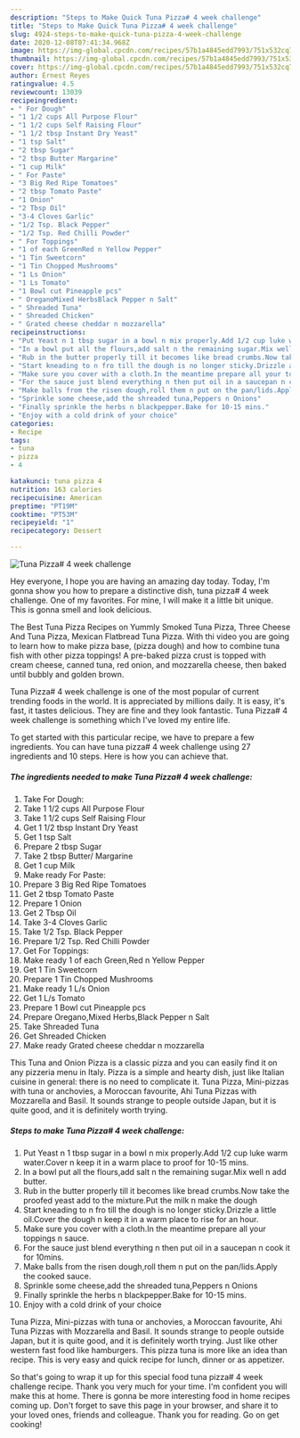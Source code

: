 ```yaml
---
description: "Steps to Make Quick Tuna Pizza# 4 week challenge"
title: "Steps to Make Quick Tuna Pizza# 4 week challenge"
slug: 4924-steps-to-make-quick-tuna-pizza-4-week-challenge
date: 2020-12-08T07:41:34.968Z
image: https://img-global.cpcdn.com/recipes/57b1a4845edd7993/751x532cq70/tuna-pizza-4-week-challenge-recipe-main-photo.jpg
thumbnail: https://img-global.cpcdn.com/recipes/57b1a4845edd7993/751x532cq70/tuna-pizza-4-week-challenge-recipe-main-photo.jpg
cover: https://img-global.cpcdn.com/recipes/57b1a4845edd7993/751x532cq70/tuna-pizza-4-week-challenge-recipe-main-photo.jpg
author: Ernest Reyes
ratingvalue: 4.5
reviewcount: 13039
recipeingredient:
- " For Dough"
- "1 1/2 cups All Purpose Flour"
- "1 1/2 cups Self Raising Flour"
- "1 1/2 tbsp Instant Dry Yeast"
- "1 tsp Salt"
- "2 tbsp Sugar"
- "2 tbsp Butter Margarine"
- "1 cup Milk"
- " For Paste"
- "3 Big Red Ripe Tomatoes"
- "2 tbsp Tomato Paste"
- "1 Onion"
- "2 Tbsp Oil"
- "3-4 Cloves Garlic"
- "1/2 Tsp. Black Pepper"
- "1/2 Tsp. Red Chilli Powder"
- " For Toppings"
- "1 of each GreenRed n Yellow Pepper"
- "1 Tin Sweetcorn"
- "1 Tin Chopped Mushrooms"
- "1 Ls Onion"
- "1 Ls Tomato"
- "1 Bowl cut Pineapple pcs"
- " OreganoMixed HerbsBlack Pepper n Salt"
- " Shreaded Tuna"
- " Shreaded Chicken"
- " Grated cheese cheddar n mozzarella"
recipeinstructions:
- "Put Yeast n 1 tbsp sugar in a bowl n mix properly.Add 1/2 cup luke warm water.Cover n keep it in a warm place to proof for 10-15 mins."
- "In a bowl put all the flours,add salt n the remaining sugar.Mix well n add butter."
- "Rub in the butter properly till it becomes like bread crumbs.Now take the proofed yeast add to the mixture.Put the milk n make the dough"
- "Start kneading to n fro till the dough is no longer sticky.Drizzle a little oil.Cover the dough n keep it in a warm place to rise for an hour."
- "Make sure you cover with a cloth.In the meantime prepare all your toppings n sauce."
- "For the sauce just blend everything n then put oil in a saucepan n cook it for 10mins."
- "Make balls from the risen dough,roll them n put on the pan/lids.Apply the cooked sauce."
- "Sprinkle some cheese,add the shreaded tuna,Peppers n Onions"
- "Finally sprinkle the herbs n blackpepper.Bake for 10-15 mins."
- "Enjoy with a cold drink of your choice"
categories:
- Recipe
tags:
- tuna
- pizza
- 4

katakunci: tuna pizza 4 
nutrition: 163 calories
recipecuisine: American
preptime: "PT19M"
cooktime: "PT53M"
recipeyield: "1"
recipecategory: Dessert

---
```



![Tuna Pizza# 4 week challenge](https://img-global.cpcdn.com/recipes/57b1a4845edd7993/751x532cq70/tuna-pizza-4-week-challenge-recipe-main-photo.jpg)

Hey everyone, I hope you are having an amazing day today. Today, I'm gonna show you how to prepare a distinctive dish, tuna pizza# 4 week challenge. One of my favorites. For mine, I will make it a little bit unique. This is gonna smell and look delicious.

The Best Tuna Pizza Recipes on Yummly Smoked Tuna Pizza, Three Cheese And Tuna Pizza, Mexican Flatbread Tuna Pizza. With thi video you are going to learn how to make pizza base, (pizza dough) and how to combine tuna fish with other pizza toppings! A pre-baked pizza crust is topped with cream cheese, canned tuna, red onion, and mozzarella cheese, then baked until bubbly and golden brown.

Tuna Pizza# 4 week challenge is one of the most popular of current trending foods in the world. It is appreciated by millions daily. It is easy, it's fast, it tastes delicious. They are fine and they look fantastic. Tuna Pizza# 4 week challenge is something which I've loved my entire life.


To get started with this particular recipe, we have to prepare a few ingredients. You can have tuna pizza# 4 week challenge using 27 ingredients and 10 steps. Here is how you can achieve that.

<!--inarticleads1-->

##### The ingredients needed to make Tuna Pizza# 4 week challenge:

1. Take  For Dough:
1. Take 1 1/2 cups All Purpose Flour
1. Take 1 1/2 cups Self Raising Flour
1. Get 1 1/2 tbsp Instant Dry Yeast
1. Get 1 tsp Salt
1. Prepare 2 tbsp Sugar
1. Take 2 tbsp Butter/ Margarine
1. Get 1 cup Milk
1. Make ready  For Paste:
1. Prepare 3 Big Red Ripe Tomatoes
1. Get 2 tbsp Tomato Paste
1. Prepare 1 Onion
1. Get 2 Tbsp Oil
1. Take 3-4 Cloves Garlic
1. Take 1/2 Tsp. Black Pepper
1. Prepare 1/2 Tsp. Red Chilli Powder
1. Get  For Toppings:
1. Make ready 1 of each Green,Red n Yellow Pepper
1. Get 1 Tin Sweetcorn
1. Prepare 1 Tin Chopped Mushrooms
1. Make ready 1 L/s Onion
1. Get 1 L/s Tomato
1. Prepare 1 Bowl cut Pineapple pcs
1. Prepare  Oregano,Mixed Herbs,Black Pepper n Salt
1. Take  Shreaded Tuna
1. Get  Shreaded Chicken
1. Make ready  Grated cheese cheddar n mozzarella


This Tuna and Onion Pizza is a classic pizza and you can easily find it on any pizzeria menu in Italy. Pizza is a simple and hearty dish, just like Italian cuisine in general: there is no need to complicate it. Tuna Pizza, Mini-pizzas with tuna or anchovies, a Moroccan favourite, Ahi Tuna Pizzas with Mozzarella and Basil. It sounds strange to people outside Japan, but it is quite good, and it is definitely worth trying. 

<!--inarticleads2-->

##### Steps to make Tuna Pizza# 4 week challenge:

1. Put Yeast n 1 tbsp sugar in a bowl n mix properly.Add 1/2 cup luke warm water.Cover n keep it in a warm place to proof for 10-15 mins.
1. In a bowl put all the flours,add salt n the remaining sugar.Mix well n add butter.
1. Rub in the butter properly till it becomes like bread crumbs.Now take the proofed yeast add to the mixture.Put the milk n make the dough
1. Start kneading to n fro till the dough is no longer sticky.Drizzle a little oil.Cover the dough n keep it in a warm place to rise for an hour.
1. Make sure you cover with a cloth.In the meantime prepare all your toppings n sauce.
1. For the sauce just blend everything n then put oil in a saucepan n cook it for 10mins.
1. Make balls from the risen dough,roll them n put on the pan/lids.Apply the cooked sauce.
1. Sprinkle some cheese,add the shreaded tuna,Peppers n Onions
1. Finally sprinkle the herbs n blackpepper.Bake for 10-15 mins.
1. Enjoy with a cold drink of your choice


Tuna Pizza, Mini-pizzas with tuna or anchovies, a Moroccan favourite, Ahi Tuna Pizzas with Mozzarella and Basil. It sounds strange to people outside Japan, but it is quite good, and it is definitely worth trying. Just like other western fast food like hamburgers. This pizza tuna is more like an idea than recipe. This is very easy and quick recipe for lunch, dinner or as appetizer. 

So that's going to wrap it up for this special food tuna pizza# 4 week challenge recipe. Thank you very much for your time. I'm confident you will make this at home. There is gonna be more interesting food in home recipes coming up. Don't forget to save this page in your browser, and share it to your loved ones, friends and colleague. Thank you for reading. Go on get cooking!
